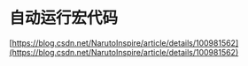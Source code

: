 # 自动运行宏代码


















[https://blog.csdn.net/NarutoInspire/article/details/100981562](https://blog.csdn.net/NarutoInspire/article/details/100981562)








































